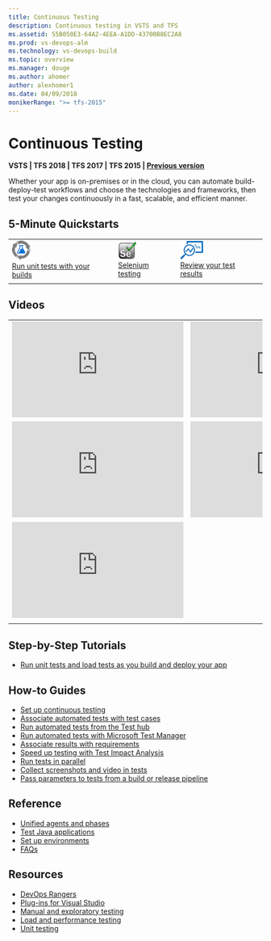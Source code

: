 ```yaml
---
title: Continuous Testing
description: Continuous testing in VSTS and TFS 
ms.assetid: 55B050E3-64A2-4EEA-A1DD-43700B8EC2A8
ms.prod: vs-devops-alm
ms.technology: vs-devops-build
ms.topic: overview 
ms.manager: douge
ms.author: ahomer
author: alexhomer1
ms.date: 04/09/2018
monikerRange: ">= tfs-2015"
---
```


# Continuous Testing

**VSTS | TFS 2018 | TFS 2017 | TFS 2015 | [Previous version](https://msdn.microsoft.com/library/ee702477%28v=vs.120%29.aspx)**

Whether your app is on-premises or in the cloud, you can automate build-deploy-test workflows and 
choose the technologies and frameworks, then test your changes continuously in a fast, scalable, and efficient manner. 

## 5-Minute Quickstarts

| | | |
| --- | --- | --- |
| ![icon](_img/continuoustest-icon.png)<br />[Run unit tests with your builds](getting-started-with-continuous-testing.md) | ![icon](_img/selenium-icon.png)<br />[Selenium testing](continuous-test-selenium.md) | ![icon](_img/reviewresults-icon.png)<br />[Review your test results](review-continuous-test-results-after-build.md) |
| | | |

## Videos

| | |
| --- | --- |
| <iframe src="https://channel9.msdn.com/Events/Connect/2017/T182/player" width="340" height="190" allowFullScreen="true" frameBorder="0"></iframe> | <iframe src="https://channel9.msdn.com/Events/Build/2016/P581/player" width="340" height="190" allowFullScreen="true" frameBorder="0"></iframe> |
| <iframe src="https://channel9.msdn.com/Events/Seth-on-the-Road/That-Conference-2016/Creating-a-Software-Immune-System-for-Testing-under-DevOps/player" width="340" height="190" allowFullScreen="true" frameBorder="0"></iframe> | <iframe src="https://channel9.msdn.com/Series/Parts-Unlimited-Labs/Parts-Unlimited-Continuous-Integration/player" width="340" height="190" allowFullScreen frameBorder="0"></iframe> |
| <iframe src="https://channel9.msdn.com/Events/TechDaysOnline/UK-TechDays-Online-September-2016/Supporting-DevOps-through-testing--its-not-just-about-automating-tests/player" width="340" height="190" allowFullScreen frameBorder="0"></iframe> | |
| | |

## Step-by-Step Tutorials

* [Run unit tests and load tests as you build and deploy your app](example-continuous-testing.md)

## How-to Guides

* [Set up continuous testing](set-up-continuous-testing-builds.md)
* [Associate automated tests with test cases](associate-automated-test-with-test-case.md)
* [Run automated tests from the Test hub](run-automated-tests-from-test-hub.md)
* [Run automated tests with Microsoft Test Manager](run-automated-tests-with-microsoft-test-manager.md)
* [Associate results with requirements](associate-automated-results-with-requirements.md)
* [Speed up testing with Test Impact Analysis](test-impact-analysis.md)
* [Run tests in parallel](run-tests-in-parallel.md)
* [Collect screenshots and video in tests](collect-screenshots-and-video.md)
* [Pass parameters to tests from a build or release pipeline](reference-qa.md#pass-params)

## Reference

* [Unified agents and phases](test-with-unified-agent-and-phases.md)
* [Test Java applications](continuous-test-java.md)
* [Set up environments](set-up-continuous-test-environments-builds.md)
* [FAQs](reference-qa.md)

## Resources

* [DevOps Rangers](https://vsartestreleaseguide.codeplex.com/)
* [Plug-ins for Visual Studio](http://go.microsoft.com/fwlink/?LinkID=246630)
* [Manual and exploratory testing](../../manual-test/index.md)
* [Load and performance testing](../../load-test/index.md) 
* [Unit testing](https://docs.microsoft.com/en-gb/visualstudio/test/unit-test-your-code)
